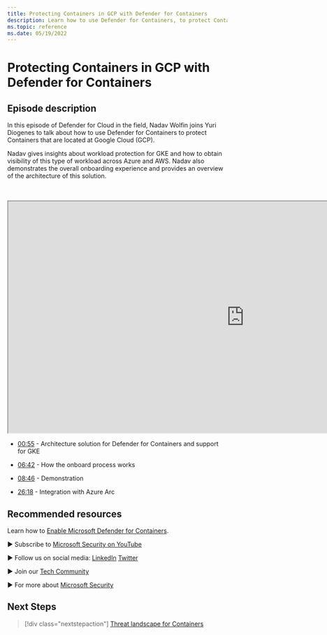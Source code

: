 ```yaml
---
title: Protecting Containers in GCP with Defender for Containers
description: Learn how to use Defender for Containers, to protect Containers that are located in Google Cloud Projects.
ms.topic: reference
ms.date: 05/19/2022
---
```


# Protecting Containers in GCP with Defender for Containers

## Episode description

In this episode of Defender for Cloud in the field, Nadav Wolfin joins Yuri Diogenes to talk about how to use Defender for Containers to protect Containers that are located at Google Cloud (GCP).  
 
Nadav gives insights about workload protection for GKE and how to obtain visibility of this type of workload across Azure and AWS. Nadav also demonstrates the overall onboarding experience and provides an overview of the architecture of this solution. 

<br>
<br>
<iframe src="https://aka.ms/docs/player?id=078af1f2-1f12-4030-bd3f-3e7616150562" width="1080" height="530" max-width: 100%; min-width: 100%;"></iframe>

- [00:55](/shows/mdc-in-the-field/gcp-containers#time=00m55s) - Architecture solution for Defender for Containers and support for GKE

- [06:42](/shows/mdc-in-the-field/gcp-containers#time=06m42s) - How the onboard process works

- [08:46](/shows/mdc-in-the-field/gcp-containers#time=08m46s) - Demonstration

- [26:18](/shows/mdc-in-the-field/gcp-containers#time=26m18s) - Integration with Azure Arc

## Recommended resources
  
Learn how to [Enable Microsoft Defender for Containers](defender-for-containers-enable.md).

► Subscribe to [Microsoft Security on YouTube](https://www.youtube.com/redirect?event=video_description&redir_token=QUFFLUhqa0ZoTml2Qm9kZ2pjRzNMUXFqVUwyNl80YVNtd3xBQ3Jtc0trVm9QM2Z0NlpOeC1KSUE2UEd1cVJ5aHQ0MTN6WjJEYmNlOG9rWC1KZ1ZqaTNmcHdOOHMtWXRLSGhUTVBhQlhhYzlUc2xmTHZtaUpkd1c4LUQzLWt1YmRTbkVQVE5EcTJIM0Foc042SGdQZU5acVRJbw&q=https%3A%2F%2Faka.ms%2FSubscribeMicrosoftSecurity)

► Follow us on social media: 
  [LinkedIn](https://www.youtube.com/redirect?event=video_description&redir_token=QUFFLUhqbFk5TXZuQld2NlpBRV9BQlJqMktYSm95WWhCZ3xBQ3Jtc0tsQU13MkNPWGNFZzVuem5zc05wcnp0VGxybHprVTkwS2todWw0b0VCWUl4a2ZKYVktNGM1TVFHTXpmajVLcjRKX0cwVFNJaDlzTld4MnhyenBuUGRCVmdoYzRZTjFmYXRTVlhpZGc4MHhoa3N6ZDhFMA&q=https%3A%2F%2Fwww.linkedin.com%2Fshowcase%2Fmicrosoft-security%2F)
  [Twitter](https://twitter.com/msftsecurity)

► Join our [Tech Community](https://aka.ms/SecurityTechCommunity)

► For more about [Microsoft Security](https://msft.it/6002T9HQY)

## Next Steps

> [!div class="nextstepaction"]
> [Threat landscape for Containers](episode-eleven.md)
